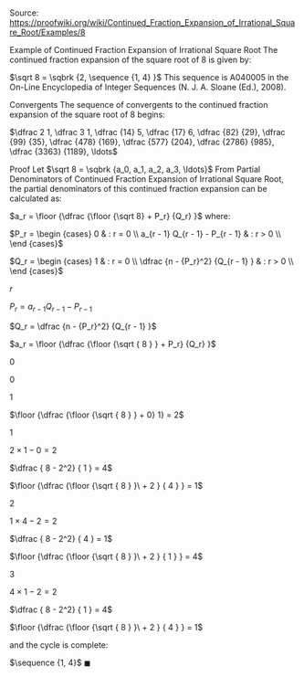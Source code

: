 # 

Source: https://proofwiki.org/wiki/Continued_Fraction_Expansion_of_Irrational_Square_Root/Examples/8

Example of Continued Fraction Expansion of Irrational Square Root
The continued fraction expansion of the square root of $8$ is given by:

$\sqrt 8 = \sqbrk {2, \sequence {1, 4} }$
This sequence is A040005 in the On-Line Encyclopedia of Integer Sequences (N. J. A. Sloane (Ed.), 2008).


Convergents
The sequence of convergents to the continued fraction expansion of the square root of $8$ begins:

$\dfrac 2 1, \dfrac 3 1, \dfrac {14} 5, \dfrac {17} 6, \dfrac {82} {29}, \dfrac {99} {35}, \dfrac {478} {169}, \dfrac {577} {204}, \dfrac {2786} {985}, \dfrac {3363} {1189}, \ldots$


Proof
Let $\sqrt 8 = \sqbrk {a_0, a_1, a_2, a_3, \ldots}$
From Partial Denominators of Continued Fraction Expansion of Irrational Square Root, the partial denominators of this continued fraction expansion can be calculated as:

$a_r = \floor {\dfrac {\floor {\sqrt 8} + P_r} {Q_r} }$
where:

$P_r = \begin {cases} 0 & : r = 0 \\
a_{r - 1} Q_{r - 1} - P_{r - 1} & : r > 0 \\
\end {cases}$


$Q_r = \begin {cases} 1 & : r = 0 \\
\dfrac {n - {P_r}^2} {Q_{r - 1} } & : r > 0 \\
\end {cases}$





$r$

$P_r = a_{r - 1} Q_{r - 1} - P_{r - 1}$

$Q_r = \dfrac {n - {P_r}^2} {Q_{r - 1} }$

$a_r = \floor {\dfrac {\floor {\sqrt { 8 } } + P_r} {Q_r} }$


$0$

$0$

$1$

$\floor {\dfrac {\floor {\sqrt { 8 } } + 0} 1} = 2$


$1$

$2 \times 1 - 0 = 2$

$\dfrac { 8 - 2^2} { 1 } = 4$

$\floor {\dfrac {\floor {\sqrt { 8 } }\ + 2 } { 4 } } = 1$


$2$

$1 \times 4 - 2 = 2$

$\dfrac { 8 - 2^2} { 4 } = 1$

$\floor {\dfrac {\floor {\sqrt { 8 } }\ + 2 } { 1 } } = 4$


$3$

$4 \times 1 - 2 = 2$

$\dfrac { 8 - 2^2} { 1 } = 4$

$\floor {\dfrac {\floor {\sqrt { 8 } }\ + 2 } { 4 } } = 1$


and the cycle is complete:

$\sequence {1, 4}$
$\blacksquare$





